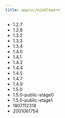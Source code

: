 ```yaml
---
title: appsvc/middleware
---
```

- 1.2.7
- 1.2.8
- 1.3.2
- 1.3.3
- 1.3.4
- 1.4.0
- 1.4.1
- 1.4.2
- 1.4.4
- 1.4.5
- 1.4.7
- 1.4.9
- 1.5.0
- 1.5.0-public-stage0
- 1.5.0-public-stage1
- 1907112318
- 2001061754
